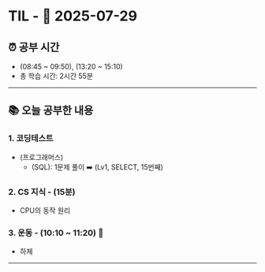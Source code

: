 # TIL - 📅 2025-07-29

## ⏰ 공부 시간
- (08:45 ~ 09:50), (13:20 ~ 15:10)
- 총 학습 시간: 2시간 55분

---

## 📚 오늘 공부한 내용
### 1. 코딩테스트
- (프로그래머스)
  - (SQL): 1문제 풀이 ➡️ (Lv1, SELECT, 15번째)

### 2. CS 지식 - (15분)
- CPU의 동작 원리

### 3. 운동 - (10:10 ~ 11:20) 👟
- 하체

---
